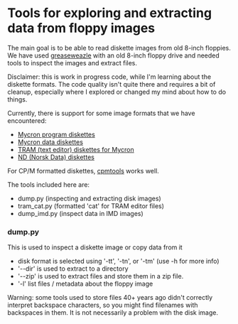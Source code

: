 Tools for exploring and extracting data from floppy images
================================

The main goal is to be able to read diskette images from old 8-inch
floppies. We have used
[greaseweazle](https://github.com/keirf/greaseweazle) with an old
8-inch floppy drive and needed tools to inspect the images and extract
files.

Disclaimer: this is work in progress code, while I'm learning about
the diskette formats.  The code quality isn't quite there and requires
a bit of cleanup, especially where I explored or changed my mind about
how to do things.

Currently, there is support for some image formats that we have
encountered:

- [Mycron program diskettes](README-mycron.md)
- [Mycron data diskettes](README-mycron.md)
- [TRAM (text editor) diskettes for Mycron](README-tram.md)
- [ND (Norsk Data) diskettes](README-nd.md)

For CP/M formatted diskettes,
[cpmtools](https://github.com/lipro-cpm4l/cpmtools) works well.


The tools included here are:
- dump.py      (inspecting and extracting disk images)
- tram_cat.py  (formatted 'cat' for TRAM editor files)
- dump_imd.py  (inspect data in IMD images)

### dump.py

This is used to inspect a diskette image or copy data from it
- disk format is selected using '-tt', '-tn', or '-tm' (use -h for more info)
- '--dir' is used to extract to a directory
- '--zip' is used to extract files and store them in a zip file.
- '-l' list files / metadata about the floppy image

Warning: some tools used to store files 40+ years ago didn't correctly
interpret backspace characters, so you might find filenames with
backspaces in them. It is not necessarily a problem with the disk
image.